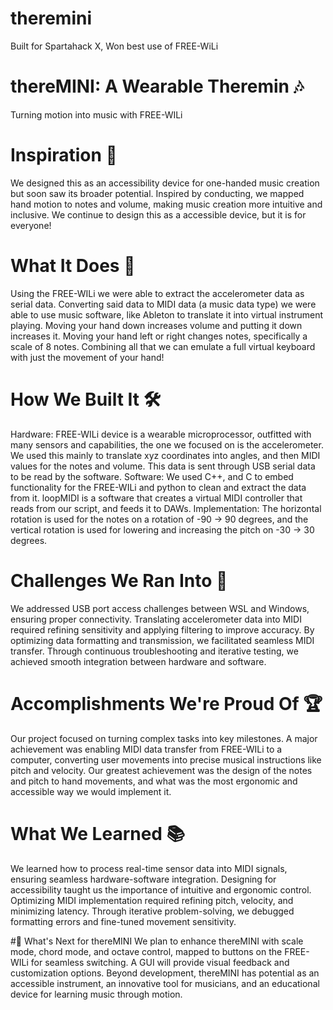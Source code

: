# theremini
Built for Spartahack X, Won best use of FREE-WiLi

# thereMINI: A Wearable Theremin 🎶
Turning motion into music with FREE-WILi

# Inspiration 🌟
We designed this as an accessibility device for one-handed music creation but soon saw its broader potential. Inspired by conducting, we mapped hand motion to notes and volume, making music creation more intuitive and inclusive. We continue to design this as a accessible device, but it is for everyone!

# What It Does 🎵
Using the FREE-WILi we were able to extract the accelerometer data as serial data. Converting said data to MIDI data (a music data type) we were able to use music software, like Ableton to translate it into virtual instrument playing. Moving your hand down increases volume and putting it down increases it. Moving your hand left or right changes notes, specifically a scale of 8 notes. Combining all that we can emulate a full virtual keyboard with just the movement of your hand!

# How We Built It 🛠️
Hardware: FREE-WILi device is a wearable microprocessor, outfitted with many sensors and capabilities, the one we focused on is the accelerometer. We used this mainly to translate xyz coordinates into angles, and then MIDI values for the notes and volume. This data is sent through USB serial data to be read by the software.
Software: We used C++, and C to embed functionality for the FREE-WILi and python to clean and extract the data from it. loopMIDI is a software that creates a virtual MIDI controller that reads from our script, and feeds it to DAWs.
Implementation: The horizontal rotation is used for the notes on a rotation of -90 -> 90 degrees, and the vertical rotation is used for lowering and increasing the pitch on -30 -> 30 degrees.

# Challenges We Ran Into 🚧
We addressed USB port access challenges between WSL and Windows, ensuring proper connectivity. Translating accelerometer data into MIDI required refining sensitivity and applying filtering to improve accuracy. By optimizing data formatting and transmission, we facilitated seamless MIDI transfer. Through continuous troubleshooting and iterative testing, we achieved smooth integration between hardware and software.

# Accomplishments We're Proud Of 🏆
Our project focused on turning complex tasks into key milestones. A major achievement was enabling MIDI data transfer from FREE-WILi to a computer, converting user movements into precise musical instructions like pitch and velocity. Our greatest achievement was the design of the notes and pitch to hand movements, and what was the most ergonomic and accessible way we would implement it.

# What We Learned 📚
We learned how to process real-time sensor data into MIDI signals, ensuring seamless hardware-software integration. Designing for accessibility taught us the importance of intuitive and ergonomic control. Optimizing MIDI implementation required refining pitch, velocity, and minimizing latency. Through iterative problem-solving, we debugged formatting errors and fine-tuned movement sensitivity.

#🚀 What's Next for thereMINI
We plan to enhance thereMINI with scale mode, chord mode, and octave control, mapped to buttons on the FREE-WILi for seamless switching. A GUI will provide visual feedback and customization options. Beyond development, thereMINI has potential as an accessible instrument, an innovative tool for musicians, and an educational device for learning music through motion.

